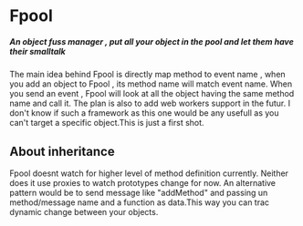 # Fpool
##### An object fuss manager , put all your object in the pool and let them have their smalltalk

The main idea behind Fpool is directly map method to event name , when you add an object to Fpool , its method name will match event name.
When you send an event , Fpool will look at all the object having the same method name and call it.
The plan is also to add web workers support in the futur.
I don't know if such a framework as this one would be any usefull as you can't target a specific object.This is just a first shot.

## About inheritance
Fpool doesnt watch for higher level of method definition currently.
Neither does it use proxies to watch prototypes change for now.
An alternative pattern would be to send message like "addMethod" and passing un method/message name and a function as data.This way you can trac dynamic change between your objects.

